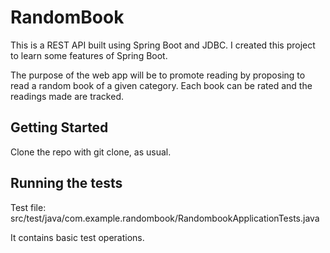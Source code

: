 # RandomBook

This is a REST API built using Spring Boot and JDBC. I created this project to learn some features of Spring Boot. 

The purpose of the web app will be to promote reading by proposing to read a random book of a given category. Each book can be rated and the readings made are tracked.

## Getting Started

Clone the repo with git clone, as usual.

## Running the tests

Test file: src/test/java/com.example.randombook/RandombookApplicationTests.java

It contains basic test operations.

